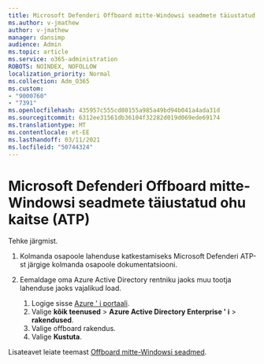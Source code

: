 ```yaml
---
title: Microsoft Defenderi Offboard mitte-Windowsi seadmete täiustatud ohu kaitse (ATP)
ms.author: v-jmathew
author: v-jmathew
manager: dansimp
audience: Admin
ms.topic: article
ms.service: o365-administration
ROBOTS: NOINDEX, NOFOLLOW
localization_priority: Normal
ms.collection: Adm_O365
ms.custom:
- "9000760"
- "7391"
ms.openlocfilehash: 435957c555cd80155a985a49bd94b041a4ada31d
ms.sourcegitcommit: 6312ee31561db36104f32282d019d069ede69174
ms.translationtype: MT
ms.contentlocale: et-EE
ms.lasthandoff: 03/11/2021
ms.locfileid: "50744324"
---
```

# <a name="offboard-non-windows-devices-from-microsoft-defender-advanced-threat-protection-atp"></a>Microsoft Defenderi Offboard mitte-Windowsi seadmete täiustatud ohu kaitse (ATP)

Tehke järgmist.

1. Kolmanda osapoole lahenduse katkestamiseks Microsoft Defenderi ATP-st järgige kolmanda osapoole dokumentatsiooni.
2. Eemaldage oma Azure Active Directory rentniku jaoks muu tootja lahenduse jaoks vajalikud load.

    1. Logige sisse [Azure ' i portaali](https://go.microsoft.com/fwlink/?linkid=2125612).
    1. Valige **kõik teenused**  >  **Azure Active Directory Enterprise ' i**  >  **rakendused**.
    1. Valige offboard rakendus.
    1. Valige **Kustuta**.

Lisateavet leiate teemast [Offboard mitte-Windowsi seadmed](https://go.microsoft.com/fwlink/?linkid=2143630).
